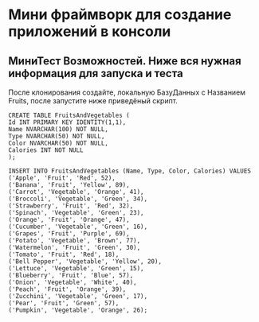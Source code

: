 # **Мини фраймворк для создание приложений в консоли**
## МиниТест Возможностей. Ниже вся нужная информация для запуска и теста

После клонирования создайте, локальную БазуДанных 
c Названием Fruits, после запустите ниже приведёный скрипт. 

```
CREATE TABLE FruitsAndVegetables ( 
Id INT PRIMARY KEY IDENTITY(1,1), 
Name NVARCHAR(100) NOT NULL, 
Type NVARCHAR(50) NOT NULL, 
Color NVARCHAR(50) NOT NULL, 
Calories INT NOT NULL 
); 

INSERT INTO FruitsAndVegetables (Name, Type, Color, Calories) VALUES
('Apple', 'Fruit', 'Red', 52),
('Banana', 'Fruit', 'Yellow', 89),
('Carrot', 'Vegetable', 'Orange', 41),
('Broccoli', 'Vegetable', 'Green', 34),
('Strawberry', 'Fruit', 'Red', 32),
('Spinach', 'Vegetable', 'Green', 23),
('Orange', 'Fruit', 'Orange', 47),
('Cucumber', 'Vegetable', 'Green', 16),
('Grapes', 'Fruit', 'Purple', 69),
('Potato', 'Vegetable', 'Brown', 77),
('Watermelon', 'Fruit', 'Green', 30),
('Tomato', 'Fruit', 'Red', 18),
('Bell Pepper', 'Vegetable', 'Yellow', 20),
('Lettuce', 'Vegetable', 'Green', 15),
('Blueberry', 'Fruit', 'Blue', 57),
('Onion', 'Vegetable', 'White', 40),
('Peach', 'Fruit', 'Orange', 39),
('Zucchini', 'Vegetable', 'Green', 17),
('Pear', 'Fruit', 'Green', 57),
('Pumpkin', 'Vegetable', 'Orange', 26);
```
